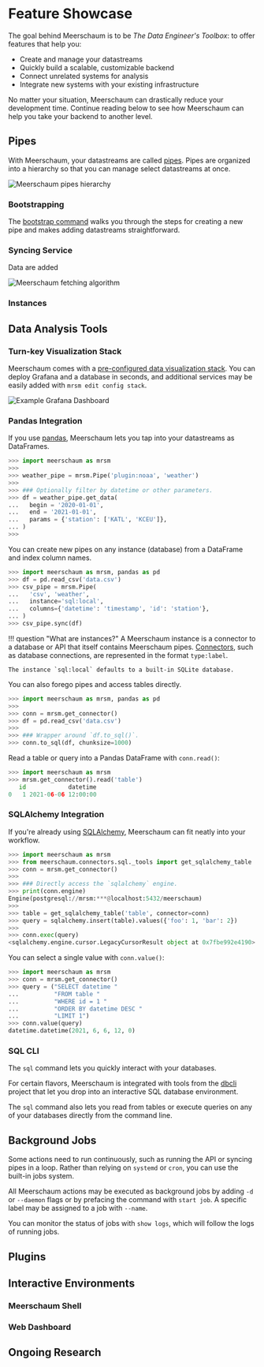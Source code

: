 <link rel="stylesheet" type="text/css" href="/assets/css/asciinema-player.css" />
<script src="/assets/js/asciinema-player.js"></script>

# Feature Showcase

The goal behind Meerschaum is to be *The Data Engineer's Toolbox*: to offer features that help you:

- Create and manage your datastreams
- Quickly build a scalable, customizable backend
- Connect unrelated systems for analysis
- Integrate new systems with your existing infrastructure

No matter your situation, Meerschaum can drastically reduce your development time. Continue reading below to see how Meerschaum can help you take your backend to another level.

## Pipes

With Meerschaum, your datastreams are called [pipes](/reference/pipes/). Pipes are organized into a hierarchy so that you can manage select datastreams at once.

![Meerschaum pipes hierarchy](weather_pipes.png)

### Bootstrapping
The [bootstrap command](/get-started/bootstrapping-a-pipe/) walks you through the steps for creating a new pipe and makes adding datastreams straightforward.

<asciinema-player src="/assets/casts/bootstrap.cast" autoplay="true" loop="true" preload="true"></asciinema-player>

### Syncing Service

Data are added

![Meerschaum fetching algorithm](fetch.png)

### Instances

## Data Analysis Tools

### Turn-key Visualization Stack

Meerschaum comes with a [pre-configured data visualization stack](/get-started/starting-the-stack/). You can deploy Grafana and a database in seconds, and additional services may be easily added with `mrsm edit config stack`.

<asciinema-player src="/assets/casts/stack.cast" autoplay="true" loop="true" size="small" preload="true" rows="10"></asciinema-player>

![Example Grafana Dashboard](grafana-dashboard.png)

### Pandas Integration

If you use [pandas](https://pandas.pydata.org/), Meerschaum lets you tap into your datastreams as DataFrames.

```python
>>> import meerschaum as mrsm
>>> 
>>> weather_pipe = mrsm.Pipe('plugin:noaa', 'weather')
>>> 
>>> ### Optionally filter by datetime or other parameters.
>>> df = weather_pipe.get_data(
...   begin = '2020-01-01',
...   end = '2021-01-01',
...   params = {'station': ['KATL', 'KCEU']},
... )
>>> 
```

You can create new pipes on any instance (database) from a DataFrame and index column names.

```python
>>> import meerschaum as mrsm, pandas as pd
>>> df = pd.read_csv('data.csv')
>>> csv_pipe = mrsm.Pipe(
...   'csv', 'weather',
...   instance='sql:local', 
...   columns={'datetime': 'timestamp', 'id': 'station'},
... )
>>> csv_pipe.sync(df)
```

!!! question "What are instances?"
    A Meerschaum instance is a connector to a database or API that itself contains Meerschaum pipes. [Connectors](/reference/connectors/), such as database connections, are represented in the format `type:label`.
    
    The instance `sql:local` defaults to a built-in SQLite database.

You can also forego pipes and access tables directly.

```python
>>> import meerschaum as mrsm, pandas as pd
>>> 
>>> conn = mrsm.get_connector()
>>> df = pd.read_csv('data.csv')
>>> 
>>> ### Wrapper around `df.to_sql()`.
>>> conn.to_sql(df, chunksize=1000)
```

Read a table or query into a Pandas DataFrame with `conn.read()`:

```python
>>> import meerschaum as mrsm
>>> mrsm.get_connector().read('table')
   id            datetime
0   1 2021-06-06 12:00:00
```


### SQLAlchemy Integration

If you're already using [SQLAlchemy](https://www.sqlalchemy.org/), Meerschaum can fit neatly into your workflow.

```python
>>> import meerschaum as mrsm
>>> from meerschaum.connectors.sql._tools import get_sqlalchemy_table
>>> conn = mrsm.get_connector()
>>> 
>>> ### Directly access the `sqlalchemy` engine.
>>> print(conn.engine)
Engine(postgresql://mrsm:***@localhost:5432/meerschaum)
>>> 
>>> table = get_sqlalchemy_table('table', connector=conn)
>>> query = sqlalchemy.insert(table).values({'foo': 1, 'bar': 2})
>>> 
>>> conn.exec(query)
<sqlalchemy.engine.cursor.LegacyCursorResult object at 0x7fbe992e4190>
```

You can select a single value with `conn.value()`:

```python
>>> import meerschaum as mrsm
>>> conn = mrsm.get_connector()
>>> query = ("SELECT datetime "
...          "FROM table "
...          "WHERE id = 1 "
...          "ORDER BY datetime DESC "
...          "LIMIT 1")
>>> conn.value(query)
datetime.datetime(2021, 6, 6, 12, 0)
```


### SQL CLI

The `sql` command lets you quickly interact with your databases.

<asciinema-player src="/assets/casts/sql-cli.cast" autoplay="true" loop="true" size="small" preload="true"></asciinema-player>

For certain flavors, Meerschaum is integrated with tools from the [dbcli](https://www.dbcli.com/) project that let you drop into an interactive SQL database environment.

The `sql` command also lets you read from tables or execute queries on any of your databases directly from the command line.

<asciinema-player src="/assets/casts/sql-shell.cast" autoplay="true" loop="true" size="small" preload="true"></asciinema-player>

## Background Jobs

Some actions need to run continuously, such as running the API or syncing pipes in a loop. Rather than relying on `systemd` or `cron`, you can use the built-in jobs system.

All Meerschaum actions may be executed as background jobs by adding `-d` or `--daemon` flags or by prefacing the command with `start job`. A specific label may be assigned to a job with `--name`.

You can monitor the status of jobs with `show logs`, which will follow the logs of running jobs.

<asciinema-player src="/assets/casts/jobs.cast" autoplay="true" loop="true" size="small" preload="true"></asciinema-player>

## Plugins

## Interactive Environments

### Meerschaum Shell

### Web Dashboard

## Ongoing Research
